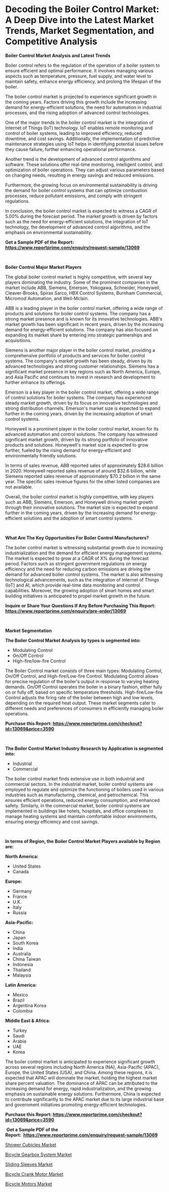 <p><h1>Decoding the Boiler Control Market: A Deep Dive into the Latest Market Trends, Market Segmentation, and Competitive Analysis</h1></p><p><strong>Boiler Control Market Analysis and Latest Trends</strong></p>
<p><p>Boiler control refers to the regulation of the operation of a boiler system to ensure efficient and optimal performance. It involves managing various aspects such as temperature, pressure, fuel supply, and water level to maintain safety, enhance energy efficiency, and prolong the lifespan of the boiler.</p><p>The boiler control market is projected to experience significant growth in the coming years. Factors driving this growth include the increasing demand for energy-efficient solutions, the need for automation in industrial processes, and the rising adoption of advanced control technologies.</p><p>One of the major trends in the boiler control market is the integration of Internet of Things (IoT) technology. IoT enables remote monitoring and control of boiler systems, leading to improved efficiency, reduced downtime, and cost savings. Additionally, the implementation of predictive maintenance strategies using IoT helps in identifying potential issues before they cause failure, further enhancing operational performance.</p><p>Another trend is the development of advanced control algorithms and software. These solutions offer real-time monitoring, intelligent control, and optimization of boiler operations. They can adjust various parameters based on changing needs, resulting in energy savings and reduced emissions.</p><p>Furthermore, the growing focus on environmental sustainability is driving the demand for boiler control systems that can optimize combustion processes, reduce pollutant emissions, and comply with stringent regulations.</p><p>In conclusion, the boiler control market is expected to witness a CAGR of 5.00% during the forecast period. The market growth is driven by factors such as the need for energy-efficient solutions, the integration of IoT technology, the development of advanced control algorithms, and the emphasis on environmental sustainability.</p></p>
<p><strong>Get a Sample PDF of the Report:&nbsp; <a href="https://www.reportprime.com/enquiry/request-sample/13069">https://www.reportprime.com/enquiry/request-sample/13069</a></strong></p>
<p>&nbsp;</p>
<p><strong>Boiler Control Major Market Players</strong></p>
<p><p>The global boiler control market is highly competitive, with several key players dominating the industry. Some of the prominent companies in the market include ABB, Siemens, Emerson, Yokogawa, Schneider, Honeywell, Cleaver-Brooks, Spirax Sarco, HBX Control Systems, Burnham Commercial, Micromod Automation, and Weil-Mclain.</p><p>ABB is a leading player in the boiler control market, offering a wide range of products and solutions for boiler control systems. The company has a strong market presence and is known for its innovative technologies. ABB's market growth has been significant in recent years, driven by the increasing demand for energy-efficient solutions. The company has also focused on expanding its market share by entering into strategic partnerships and acquisitions.</p><p>Siemens is another major player in the boiler control market, providing a comprehensive portfolio of products and services for boiler control systems. The company's market growth has been steady, driven by its advanced technologies and strong customer relationships. Siemens has a significant market presence in key regions such as North America, Europe, and Asia Pacific and continues to invest in research and development to further enhance its offerings.</p><p>Emerson is a key player in the boiler control market, offering a wide range of control solutions for boiler systems. The company has experienced steady market growth, driven by its focus on innovative technologies and strong distribution channels. Emerson's market size is expected to expand further in the coming years, driven by the increasing adoption of smart control systems.</p><p>Honeywell is a prominent player in the boiler control market, known for its advanced automation and control solutions. The company has witnessed significant market growth, driven by its strong portfolio of innovative products and solutions. Honeywell's market size is expected to grow further, fueled by the rising demand for energy-efficient and environmentally friendly solutions.</p><p>In terms of sales revenue, ABB reported sales of approximately $28.6 billion in 2020. Honeywell reported sales revenue of around $32.6 billion, while Siemens reported sales revenue of approximately $70.2 billion in the same year. The specific sales revenue figures for the other listed companies are not available.</p><p>Overall, the boiler control market is highly competitive, with key players such as ABB, Siemens, Emerson, and Honeywell driving market growth through their innovative solutions. The market size is expected to expand further in the coming years, driven by the increasing demand for energy-efficient solutions and the adoption of smart control systems.</p></p>
<p>&nbsp;</p>
<p><strong>What Are The Key Opportunities For Boiler Control Manufacturers?</strong></p>
<p><p>The boiler control market is witnessing substantial growth due to increasing industrialization and the demand for efficient energy management systems. The market is expected to grow at a CAGR of X% during the forecast period. Factors such as stringent government regulations on energy efficiency and the need for reducing carbon emissions are driving the demand for advanced boiler control systems. The market is also witnessing technological advancements, such as the integration of Internet of Things (IoT) and AI, which provide real-time data monitoring and control capabilities. Moreover, the growing adoption of smart homes and smart building initiatives is anticipated to propel market growth in the future.</p></p>
<p><strong>Inquire or Share Your Questions If Any Before Purchasing This Report: <a href="https://www.reportprime.com/enquiry/pre-order/13069">https://www.reportprime.com/enquiry/pre-order/13069</a></strong></p>
<p>&nbsp;</p>
<p><strong>Market Segmentation</strong></p>
<p><strong>The Boiler Control Market Analysis by types is segmented into:</strong></p>
<p><ul><li>Modulating Control</li><li>On/Off Control</li><li>High-fire/low-fire Control</li></ul></p>
<p><p>The Boiler Control market consists of three main types: Modulating Control, On/Off Control, and High-fire/Low-fire Control. Modulating Control allows for precise regulation of the boiler's output in response to varying heating demands. On/Off Control operates the boiler in a binary fashion, either fully on or fully off, based on specific temperature thresholds. High-fire/Low-fire Control adjusts the firing rate of the boiler between high and low levels, depending on the required heat output. These market segments cater to different needs and preferences of consumers in efficiently managing boiler operations.</p></p>
<p><strong>Purchase this Report:&nbsp;<a href="https://www.reportprime.com/checkout?id=13069&price=3590">https://www.reportprime.com/checkout?id=13069&price=3590</a></strong></p>
<p>&nbsp;</p>
<p><strong>The Boiler Control Market Industry Research by Application is segmented into:</strong></p>
<p><ul><li>Industrial</li><li>Commercial</li></ul></p>
<p><p>The boiler control market finds extensive use in both industrial and commercial sectors. In the industrial market, boiler control systems are employed to regulate and optimize the functioning of boilers used in various industries such as manufacturing, chemical, and petrochemical. This ensures efficient operations, reduced energy consumption, and enhanced safety. Similarly, in the commercial market, boiler control systems are implemented in buildings like hotels, hospitals, and office complexes to manage heating systems and maintain comfortable indoor environments, ensuring energy efficiency and cost savings.</p></p>
<p>&nbsp;</p>
<p><strong>In terms of Region, the Boiler Control Market Players available by Region are:</strong></p>
<p>
    <p> <strong> North America: </strong>
        <ul>
            <li>United States</li>
            <li>Canada</li>
        </ul>
        </p> 
    <p> <strong> Europe: </strong>
        <ul>
            <li>Germany</li>
            <li>France</li>
            <li>U.K.</li>
            <li>Italy</li>
            <li>Russia</li>
        </ul>
        </p> 
    <p> <strong> Asia-Pacific: </strong>
        <ul>
            <li>China</li>
            <li>Japan</li>
            <li>South Korea</li>
            <li>India</li>
            <li>Australia</li>
            <li>China Taiwan</li>
            <li>Indonesia</li>
            <li>Thailand</li>
            <li>Malaysia</li>
        </ul>
        </p> 
    <p> <strong> Latin America: </strong>
        <ul>
            <li>Mexico</li>
            <li>Brazil</li>
            <li>Argentina Korea</li>
            <li>Colombia</li>
        </ul>
        </p> 
    <p> <strong> Middle East & Africa: </strong>
        <ul>
            <li>Turkey</li>
            <li>Saudi</li>
            <li>Arabia</li>
            <li>UAE</li>
            <li>Korea</li>
        </ul>
    </p>
    </p>
<p><p>The boiler control market is anticipated to experience significant growth across several regions including North America (NA), Asia-Pacific (APAC), Europe, the United States (USA), and China. Among these regions, it is expected that APAC will dominate the market, holding the highest market share percent valuation. The dominance of APAC can be attributed to the increasing demand for energy, rapid industrialization, and the growing emphasis on sustainable energy solutions. Furthermore, China is expected to contribute significantly to the APAC market due to its large industrial base and government initiatives promoting energy-efficient technologies.</p></p>
<p><strong>Purchase this Report: <a href="https://www.reportprime.com/checkout?id=13069&price=3590">https://www.reportprime.com/checkout?id=13069&price=3590</a></strong></p>
<p>&nbsp;<strong>Get a Sample PDF of the Report:&nbsp;&nbsp;<a href="https://www.reportprime.com/enquiry/request-sample/13069">https://www.reportprime.com/enquiry/request-sample/13069</a></strong></p>
<p><strong></strong></p>
<p><p><a href="https://github.com/Chiragrp22/Market-Research-Report-List-2/blob/main/shower-cubicles-market.md">Shower Cubicles Market</a></p><p><a href="https://www.linkedin.com/pulse/bicycle-gearbox-system-market-research-report-provides-ewdne/">Bicycle Gearbox System Market</a></p><p><a href="https://github.com/Chiragrp23/Market-Research-Report-List-2/blob/main/sliding-sleeves-market.md">Sliding Sleeves Market</a></p><p><a href="https://www.linkedin.com/pulse/bicycle-crank-motor-market-size-share-global-analysis-eo4ie/">Bicycle Crank Motor Market</a></p><p><a href="https://www.linkedin.com/pulse/bicycle-motors-market-insights-players-forecast-till-2030-fu8he/">Bicycle Motors Market</a></p></p>